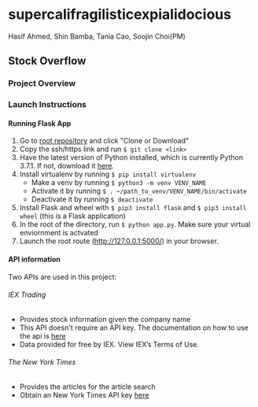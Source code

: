 # supercalifragilisticexpialidocious

Hasif Ahmed, Shin Bamba, Tania Cao, Soojin Choi(PM)

## Stock Overflow

### Project Overview

### Launch Instructions
#### Running Flask App
1. Go to [root repository](https://github.com/Soojin-C/supercalifragilisticexpialidocious) and click "Clone or Download"
2. Copy the ssh/https link and run `$ git clone <link>`
3. Have the latest version of Python installed, which is currently Python 3.7.1. If not, download it [here](https://www.python.org/downloads/).
4. Install virtualenv by running `$ pip install virtualenv`
   * Make a venv by running `$ python3 -m venv VENV_NAME`
   * Activate it by running `$ . ~/path_to_venv/VENV_NAME/bin/activate`
   * Deactivate it by running `$ deactivate`
5. Install Flask and wheel with `$ pip3 install flask` and `$ pip3 install wheel` (this is a Flask application)
6. In the root of the directory, run `$ python app.py`. Make sure your virtual enviornment is actvated
7. Launch the root route (http://127.0.0.1:5000/) in your browser.

#### API information
Two APIs are used in this project:
###### IEX Trading
* Provides stock information given the company name
* This API doesn't require an API key. The documentation on how to use the api is [here](https://iextrading.com/developer/docs/#getting-started)
* Data provided for free by IEX. View IEX’s Terms of Use.
###### The New York Times
* Provides the articles for the article search
* Obtain an New York Times API key [here](https://developer.nytimes.com/signup)
